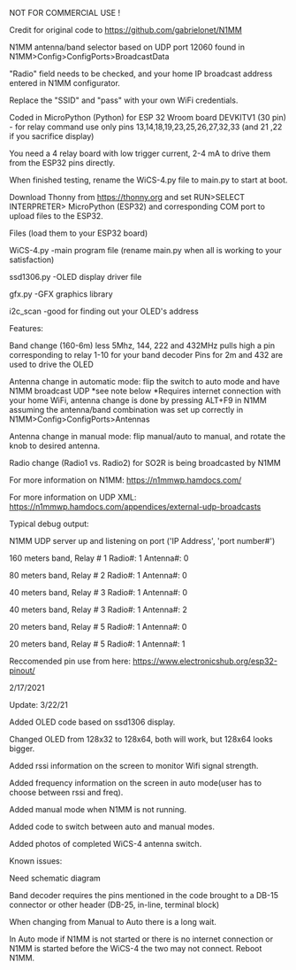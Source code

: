 NOT FOR COMMERCIAL USE !

Credit for original code to https://github.com/gabrielonet/N1MM

N1MM antenna/band selector based on UDP port 12060 found in N1MM>Config>ConfigPorts>BroadcastData

"Radio" field needs to be checked, and your home IP broadcast address entered in N1MM configurator.  

Replace the "SSID" and "pass" with your own WiFi credentials.

Coded in MicroPython (Python) for ESP 32 Wroom board DEVKITV1 (30 pin) - for relay command use only pins 13,14,18,19,23,25,26,27,32,33 (and 21 ,22 if you sacrifice display)

You need a 4 relay board with low trigger current, 2-4 mA to drive them from the ESP32 pins directly.

When finished testing, rename the WiCS-4.py file to main.py to start at boot.

Download Thonny from https://thonny.org and set RUN>SELECT INTERPRETER> MicroPython (ESP32) and corresponding COM port to upload files to the ESP32.

Files (load them to your ESP32 board)

WiCS-4.py   -main program file (rename main.py when all is working to your satisfaction)

ssd1306.py  -OLED display driver file

gfx.py      -GFX graphics library

i2c_scan    -good for finding out your OLED's address

Features: 

Band change (160-6m) less 5Mhz, 144, 222 and 432MHz  pulls high a pin corresponding to relay 1-10 for your band decoder
Pins for 2m and 432 are used to drive the OLED

Antenna change in automatic mode: flip the switch to auto mode and have N1MM broadcast UDP *see note below
*Requires internet connection with your home WiFi, antenna change is done by pressing ALT+F9 in N1MM assuming the antenna/band combination was set up correctly in N1MM>Config>ConfigPorts>Antennas

Antenna change in manual mode: flip manual/auto to manual, and rotate the knob to desired antenna. 

Radio change (Radio1 vs. Radio2) for SO2R is being broadcasted by N1MM


For more information on N1MM:  https://n1mmwp.hamdocs.com/

For more information on UDP XML: https://n1mmwp.hamdocs.com/appendices/external-udp-broadcasts

Typical debug output:

N1MM UDP server up and listening on port ('IP Address', 'port number#')

160 meters band, Relay # 1 Radio#: 1 Antenna#: 0

 80 meters band, Relay # 2 Radio#: 1 Antenna#: 0
 
 40 meters band, Relay # 3 Radio#: 1 Antenna#: 0
 
 40 meters band, Relay # 3 Radio#: 1 Antenna#: 2
 
 20 meters band, Relay # 5 Radio#: 1 Antenna#: 0
 
 20 meters band, Relay # 5 Radio#: 1 Antenna#: 1



Reccomended pin use from here: https://www.electronicshub.org/esp32-pinout/

2/17/2021

Update: 3/22/21

Added OLED code based on ssd1306 display.

Changed OLED from 128x32 to 128x64, both will work, but 128x64 looks bigger.

Added rssi information on the screen to monitor Wifi signal strength.

Added frequency information on the screen in auto mode(user has to choose between rssi and freq).

Added manual mode when N1MM is not running.

Added code to switch between auto and manual modes.

Added photos of completed WiCS-4 antenna switch.


Known issues:

Need schematic diagram

Band decoder requires the pins mentioned in the code brought to a DB-15 connector or other header (DB-25, in-line, terminal block)

When changing from Manual to Auto there is a long wait.

In Auto mode if N1MM is not started or there is no internet connection or N1MM is started before the WiCS-4 the two may not connect. Reboot N1MM.
